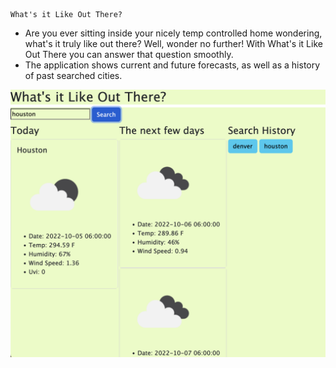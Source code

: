     What's it Like Out There?

* Are you ever sitting inside your nicely temp controlled home wondering, what's it truly like out there? Well, wonder no further! With What's it Like Out There you can answer that question smoothly.
* The application shows current and future forecasts, as well as a history of past searched cities. 


![Screenshot](./assets/Screen%20Shot%202022-10-04%20at%2010.54.51%20PM.png)
